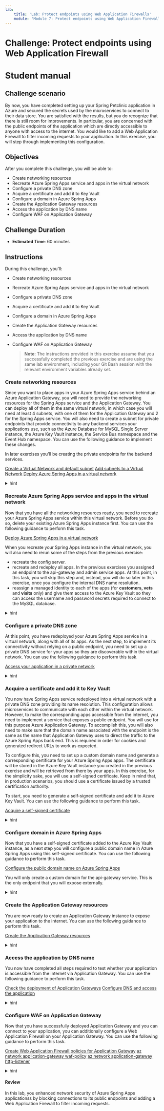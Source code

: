 ```yaml
---
lab:
    title: 'Lab: Protect endpoints using Web Application Firewalls'
    module: 'Module 7: Protect endpoints using Web Application Firewall'
---
```


# Challenge: Protect endpoints using Web Application Firewall
# Student manual

## Challenge scenario

By now, you have completed setting up your Spring Petclinic application in Azure and secured the secrets used by the microservices to connect to their data store. You are satisfied with the results, but you do recognize that there is still room for improvements. In particular, you are concerned with the public endpoints of the application which are directly accessible to anyone with access to the internet. You would like to add a Web Application Firewall to filter incoming requests to your application. In this exercise, you will step through implementing this configuration.

## Objectives

After you complete this challenge, you will be able to:

- Create networking resources
- Recreate Azure Spring Apps service and apps in the virtual network
- Configure a private DNS zone
- Acquire a certificate and add it to Key Vault
- Configure a domain in Azure Spring Apps
- Create the Application Gateway resources
- Access the application by DNS name
- Configure WAF on Application Gateway

## Challenge Duration

- **Estimated Time**: 60 minutes

## Instructions

During this challenge, you'll:

- Create networking resources
- Recreate Azure Spring Apps service and apps in the virtual network
- Configure a private DNS zone
- Acquire a certificate and add it to Key Vault
- Configure a domain in Azure Spring Apps
- Create the Application Gateway resources
- Access the application by DNS name
- Configure WAF on Application Gateway

   > **Note**: The instructions provided in this exercise assume that you successfully completed the previous exercise and are using the same lab environment, including your Git Bash session with the relevant environment variables already set.

### Create networking resources

Since you want to place apps in your Azure Spring Apps service behind an Azure Application Gateway, you will need to provide the networking resources for the Spring Apps service and the Application Gateway. You can deploy all of them in the same virtual network, in which case you will need at least 4 subnets, with one of them for the Application Gateway and 2 for the Spring Apps service. You will also need to create a subnet for private endpoints that provide connectivity to any backend services your applications use, such as the Azure Database for MySQL Single Server instance,  the Azure Key Vault instance, the Service Bus namespace and the Event Hub namespace. You can use the following guidance to implement these changes.

In later exercises you'll be creating the private endpoints for the backend services.

[Create a Virtual Network and default subnet](https://docs.microsoft.com/en-us/cli/azure/network/vnet?view=azure-cli-latest#az-network-vnet-create)
[Add subnets to a Virtual Network](https://docs.microsoft.com/en-us/cli/azure/network/vnet/subnet?view=azure-cli-latest)
[Deploy Azure Spring Apps in a virtual network](https://docs.microsoft.com/en-us/azure/spring-cloud/how-to-deploy-in-azure-virtual-network?tabs=azure-portal)

<details>
<summary>hint</summary>
<br/>

1. From the Git Bash prompt, run the following command to create a virtual network.

   ```bash
   VIRTUAL_NETWORK_NAME=springcloudvnet
   az network vnet create --resource-group $RESOURCE_GROUP \
       --name $VIRTUAL_NETWORK_NAME \
       --location $LOCATION \
       --address-prefix 10.1.0.0/16
   ```

1. Create 2 subnets intended for hosting Azure Spring Apps in this virtual network, 1 subnet intended for Application Gateway and 1 subnet for the private endpoints of the Azure Database for MySQL Single Server instance and the Azure Key Vault instance. Store the subnet names in environment variables, which will allow you to reference them later in this exercise:

   ```bash
   SERVICE_RUNTIME_SUBNET_CIDR=10.1.0.0/24
   APP_SUBNET_CIDR=10.1.1.0/24
   APPLICATION_GATEWAY_SUBNET_CIDR=10.1.2.0/24
   PRIVATE_ENDPOINTS_SUBNET_CIDR=10.1.3.0/24
   APPLICATION_GATEWAY_SUBNET_NAME=app-gw-subnet
   PRIVATE_ENDPOINTS_SUBNET_NAME=private-endpoints-subnet
   az network vnet subnet create --resource-group $RESOURCE_GROUP \
       --vnet-name $VIRTUAL_NETWORK_NAME \
       --address-prefixes $SERVICE_RUNTIME_SUBNET_CIDR \
       --name service-runtime-subnet 
   az network vnet subnet create --resource-group $RESOURCE_GROUP \
       --vnet-name $VIRTUAL_NETWORK_NAME \
       --address-prefixes $APP_SUBNET_CIDR \
       --name apps-subnet
   az network vnet subnet create \
       --name $APPLICATION_GATEWAY_SUBNET_NAME \
       --resource-group $RESOURCE_GROUP \
       --vnet-name $VIRTUAL_NETWORK_NAME \
       --address-prefix $APPLICATION_GATEWAY_SUBNET_CIDR
   az network vnet subnet create \
       --name $PRIVATE_ENDPOINTS_SUBNET_NAME \
       --resource-group $RESOURCE_GROUP \
       --vnet-name $VIRTUAL_NETWORK_NAME \
       --address-prefix $PRIVATE_ENDPOINTS_SUBNET_CIDR
   ```

1. Assign the Owner role-based access control (RBAC) role to the Azure Service Provider for Spring Apps access in the scope of the newly created virtual network. This will allow the resource provider to create its resources in the service-runtime-subnet and apps-subnet subnets. The GUID used in the second command is the service provider id for Azure Spring Apps.

   > **Note**: The `export MSYS_NO_PATHCONV=1` must be included to address an issue with implementing role assignment when using Azure CLI in Git Bash shell, as documented on [GitHub](https://github.com/Azure/azure-cli/issues/16317).

   ```bash
   VIRTUAL_NETWORK_RESOURCE_ID=`az network vnet show \
       --name $VIRTUAL_NETWORK_NAME \
       --resource-group $RESOURCE_GROUP \
       --query "id" \
       --output tsv`

   export MSYS_NO_PATHCONV=1

   az role assignment create \
       --role "Owner" \
       --scope $VIRTUAL_NETWORK_RESOURCE_ID \
       --assignee e8de9221-a19c-4c81-b814-fd37c6caf9d2
   ```

</details>

### Recreate Azure Spring Apps service and apps in the virtual network

Now that you have all the networking resources ready, you need to recreate your Azure Spring Apps service within this virtual network. Before you do so, delete your existing Azure Spring Apps instance first. You can use the following guidance to perform this task.

[Deploy Azure Spring Apps in a virtual network](https://docs.microsoft.com/en-us/azure/spring-cloud/how-to-deploy-in-azure-virtual-network?tabs=azure-CLI)

When you recreate your Spring Apps instance in the virtual network, you will also need to rerun some of the steps from the previous exercise: 
- recreate the config server.
- recreate and redeploy all apps. In the previous exercises you assigned an endpoint to the api-gateway and admin service apps. At this point, in this task, you will skip this step and, instead, you will do so later in this exercise, once you configure the internal DNS name resolution.
- reassign a managed identity to each of the apps (for **customers, vets** and **visits** only) and give them access to the Azure Key Vault so they can access the username and password secrets required to connect to the MySQL database.

<details>
<summary>hint</summary>
<br/>

1. To start, delete your existing Azure Spring Apps instance by running the following command from the Git Bash shell prompt.

   ```bash
   az spring delete \
       --name $SPRING_APPS_SERVICE \
       --resource-group $RESOURCE_GROUP
   ```

1. Next, recreate your Azure Spring Apps instance within the designated subnets of the virtual network you created earlier in this exercise.

   ```bash
   SPRING_APPS_SERVICE=springcloudsvcvnet$RANDOM
   az config set defaults.group=$RESOURCE_GROUP defaults.spring-cloud=$SPRING_APPS_SERVICE
   az spring create  \
       --resource-group $RESOURCE_GROUP \
       --name $SPRING_APPS_SERVICE \
       --vnet $VIRTUAL_NETWORK_NAME \
       --service-runtime-subnet service-runtime-subnet \
       --app-subnet apps-subnet \
       --sku standard \
       --location $LOCATION
   ```

   > **Note**: Wait for the provisioning to complete. This might take about 15 minutes.

   > **Note**: Notice the differences in this create statement to the first time you created the Spring Apps service. You are now also indicating in whicg vnet and subnets the deployment should happen.

1. Set up the config server.

   ```bash
   az spring config-server git set \
        --name $SPRING_APPS_SERVICE \
        --resource-group $RESOURCE_GROUP \
        --uri $GIT_REPO \
        --label main \
        --password $GIT_PASSWORD \
        --username $GIT_USERNAME
   ```

1. Recreate each of the apps in Spring Apps, including managed identities for the customers-service, visits-service, and vets-service apps.

   ```bash
   az spring app create --service $SPRING_APPS_SERVICE \
                              --resource-group $RESOURCE_GROUP \
                              --name api-gateway

   az spring app create --service $SPRING_APPS_SERVICE \
                              --resource-group $RESOURCE_GROUP \
                              --name admin-service
                        
   az spring app create --service $SPRING_APPS_SERVICE \
                              --resource-group $RESOURCE_GROUP \
                              --name customers-service \
                              --system-assigned

   az spring app create --service $SPRING_APPS_SERVICE \
                              --resource-group $RESOURCE_GROUP \
                              --name visits-service \
                              --system-assigned

   az spring app create --service $SPRING_APPS_SERVICE \
                              --resource-group $RESOURCE_GROUP \
                              --name vets-service \
                              --system-assigned
   ```

   > **Note**: Wait for the provisioning of each app to complete. This might take about 5 minutes for each app.

   > **Note**: Notice the differences in this create statement for the customers, visits and vets services as opposed to the first time you created these apps. You are now immediately assigning the managed identity to them.

1. Retrieve the managed identities of the customers, visits and vets apps, and grant them access to the Key Vault instance.

   ```bash
   CUSTOMERS_SERVICE_ID=$(az spring app identity show \
       --service $SPRING_APPS_SERVICE \
       --resource-group $RESOURCE_GROUP \
       --name customers-service \
       --output tsv \
       --query principalId)

   az keyvault set-policy \
       --name $KEYVAULT_NAME \
       --resource-group $RESOURCE_GROUP \
       --secret-permissions get list  \
       --object-id $CUSTOMERS_SERVICE_ID

   VISITS_SERVICE_ID=$(az spring app identity show \
       --service $SPRING_APPS_SERVICE \
       --resource-group $RESOURCE_GROUP \
       --name visits-service \
       --output tsv \
       --query principalId)

   az keyvault set-policy \
       --name $KEYVAULT_NAME \
       --resource-group $RESOURCE_GROUP \
       --secret-permissions get list  \
       --object-id $VISITS_SERVICE_ID

   VETS_SERVICE_ID=$(az spring app identity show \
       --service $SPRING_APPS_SERVICE \
       --resource-group $RESOURCE_GROUP \
       --name vets-service \
       --output tsv \
       --query principalId)

   az keyvault set-policy \
       --name $KEYVAULT_NAME \
       --resource-group $RESOURCE_GROUP \
       --secret-permissions get list  \
       --object-id $VETS_SERVICE_ID
   ```

1. Redeploy each of the apps.

   ```bash
   cd ~/projects/spring-petclinic-microservices
   az spring app deploy \
        --service $SPRING_APPS_SERVICE \
        --resource-group $RESOURCE_GROUP \
        --name api-gateway \
        --no-wait \
        --artifact-path spring-petclinic-api-gateway/target/spring-petclinic-api-gateway-2.6.7.jar

   az spring app deploy \
        --service $SPRING_APPS_SERVICE \
        --resource-group $RESOURCE_GROUP \
        --name admin-service \
        --no-wait \
        --artifact-path spring-petclinic-admin-server/target/spring-petclinic-admin-server-2.6.7.jar
                        
   az spring app deploy \
        --service $SPRING_APPS_SERVICE \
        --resource-group $RESOURCE_GROUP \
        --name customers-service \
        --no-wait \
        --artifact-path spring-petclinic-customers-service/target/spring-petclinic-customers-service-2.6.7.jar \
        --env SPRING_PROFILES_ACTIVE=mysql

   az spring app deploy \
        --service $SPRING_APPS_SERVICE \
        --resource-group $RESOURCE_GROUP \
        --name visits-service \
        --no-wait \
        --artifact-path spring-petclinic-visits-service/target/spring-petclinic-visits-service-2.6.7.jar \
        --env SPRING_PROFILES_ACTIVE=mysql

   az spring app deploy \
        --service $SPRING_APPS_SERVICE \
        --resource-group $RESOURCE_GROUP \
        --name vets-service \
        --no-wait \
        --artifact-path spring-petclinic-vets-service/target/spring-petclinic-vets-service-2.6.7.jar \
        --env SPRING_PROFILES_ACTIVE=mysql
   ```

</details>

### Configure a private DNS zone

At this point, you have redeployed your Azure Spring Apps service in a virtual network, along with all of its apps. As the next step, to implement its connectivity without relying on a public endpoint, you need to set up a private DNS service for your apps so they are discoverable within the virtual network. You can use the following guidance to perform this task.

[Access your application in a private network](https://docs.microsoft.com/en-us/azure/spring-cloud/access-app-virtual-network?tabs=azure-CLI)

<details>
<summary>hint</summary>
<br/>

1. Start by identifying the IP address used by your Spring Apps service. You can accomplish this by querying for the internal load balancer IP address of the service runtime subnet.

   ```bash
   SERVICE_RUNTIME_RG=`az spring show \
       --resource-group $RESOURCE_GROUP \
       --name $SPRING_APPS_SERVICE \
       --query "properties.networkProfile.serviceRuntimeNetworkResourceGroup" \
       --output tsv`
   IP_ADDRESS=`az network lb frontend-ip list \
       --lb-name kubernetes-internal \
       --resource-group $SERVICE_RUNTIME_RG \
       --query "[0].privateIpAddress" \
       --output tsv`
   ```
    > **Note**: Notice that Azure Spring Apps uses a separate resource group for resources. You can view each resource as they are created. 
    
1. Next, create a private DNS zone to forward name resolution requests targeting the private.azuremicroservices.io namespace to this internal IP address.

   ```bash
   az network private-dns zone create \
       --resource-group $RESOURCE_GROUP \
       --name private.azuremicroservices.io
   ```

1. Link this private DNS zone to your virtual network.

   ```bash
   az network private-dns link vnet create \
       --resource-group $RESOURCE_GROUP \
       --name azure-spring-cloud-dns-link \
       --zone-name private.azuremicroservices.io \
       --virtual-network $VIRTUAL_NETWORK_NAME \
       --registration-enabled false
   ```

1. Now you need to create an A DNS record that will resolve the name associated with your Azure Spring Apps service to the private IP address you identified earlier in this task.

   ```bash
   az network private-dns record-set a add-record \
       --resource-group $RESOURCE_GROUP \
       --zone-name private.azuremicroservices.io \
       --record-set-name '*' \
       --ipv4-address $IP_ADDRESS
   ```

1. Lastly you need to update your api-gateway and admin-service apps to retrieve the fully qualified domain name (FQDN) on your private DNS zone.

   ```bash
   az spring app update \
       --resource-group $RESOURCE_GROUP \
       --name api-gateway \
       --service $SPRING_APPS_SERVICE \
       --assign-endpoint true

   az spring app update \
       --resource-group $RESOURCE_GROUP \
       --name admin-service \
       --service $SPRING_APPS_SERVICE \
       --assign-endpoint true
   ```

   > **Note**: If you try connecting at this point to the spring petclinic application via the **api-gateway** and **admin-service** endpoints, you will not be able to do so, since these endpoints are currently only available within the virtual network. You could test such connectivity if you had an Azure VM connected to that virtual network. Later in this exercise, you will expose these two endpoints by using an Azure Application Gateway, which will allow you to test connectivity from the internet.
    
    > **Note**: Notice that you will be unable to use log streaming at this time. You will need a VM in the same virtual network to be able to do so.

</details>

### Acquire a certificate and add it to Key Vault

You now have Spring Apps service redeployed into a virtual network with a private DNS zone providing its name resolution. This configuration allows microservices to communicate with each other within the virtual network. However, to make the corresponding apps accessible from the internet, you need to implement a service that exposes a public endpoint. You will use for this purpose Azure Application Gateway. To accomplish this, you will also need to make sure that the domain name associated with the endpoint is the same as the name that Application Gateway uses to direct the traffic to the Azure Spring Apps back end. This is required in order for cookies and generated redirect URLs to work as expected.

To configure this, you need to set up a custom domain name and generate a corresponding certificate for your Azure Spring Apps apps. The certificate will be stored in the Azure Key Vault instance you created in the previous exercise and will be retrieved from there by your apps. In this exercise, for the simplicity sake, you will use a self-signed certificate. Keep in mind that, in production scenarios, you should use a certificate issued by a trusted certification authority.

To start, you need to generate a self-signed certificate and add it to Azure Key Vault. You can use the following guidance to perform this task.

[Acquire a self-signed certificate](https://docs.microsoft.com/en-us/azure/spring-cloud/expose-apps-gateway-end-to-end-tls?tabs=self-signed-cert%2Cself-signed-cert-2#acquire-a-certificate)

<details>
<summary>hint</summary>
<br/>

1. To create a self-signed certificate, you will use a sample-policy.json file. To generate the file, from the Git Bash shell prompt, run the following command:

   ```bash
   az keyvault certificate get-default-policy > sample-policy.json
   ```

1. From the Git Bash window, use your favorite text editor to open the sample-policy.json file, change its `subject` property and add the `subjectAlternativeNames` property to match the following content, save the file, and close it. 

   ```json
   {
     // ...
       "subject": "C=US, ST=WA, L=Redmond, O=Contoso, OU=Contoso HR, CN=myapp.mydomain.com",
       "subjectAlternativeNames": {
           "dnsNames": [
               "myapp.mydomain.com",
               "*.myapp.mydomain.com"
           ],
           "emails": [
               "hello@contoso.com"
           ],
           "upns": []
         },
     // ...
   }
   ```

   > **Note**: Ensure that you include the trailing comma at the end of the updated content as long as there is another JSON element following it.

1. Replace `mydomain` DNS name in the sample-policy.json file with a randomly generated custom domain name that you will use later in this exercise by running the following commands:

   ```bash
   DNS_LABEL=springclouddns$RANDOM
   DNS_NAME=sampleapp.${DNS_LABEL}.com
   cat sample-policy.json | sed "s/myapp.mydomain.com/${DNS_NAME}/g" > result-policy.json
   ```

1. Review the updated content of the result-policy.json file and record the updated DNS name in the format `sampleapp.<your-custom-domain-name>.com` (you will need it later in this exercise) by running the following command:

   ```bash
   cat result-policy.json
   ```

1. You can now use the **result-policy.json** file to create a self-signed certificate in Key Vault.

   ```bash
   CERT_NAME_IN_KV=openlab-certificate
   az keyvault certificate create \
       --vault-name $KEYVAULT_NAME \
       --name $CERT_NAME_IN_KV \
       --policy @result-policy.json
   ```

</details>

### Configure domain in Azure Spring Apps

Now that you have a self-signed certificate added to the Azure Key Vault instance, as a next step you will configure a public domain name in Azure Spring Apps using this self-signed certificate. You can use the following guidance to perform this task.

[Configure the public domain name on Azure Spring Apps](https://docs.microsoft.com/en-us/azure/spring-cloud/expose-apps-gateway-end-to-end-tls?tabs=self-signed-cert%2Cself-signed-cert-2#configure-the-public-domain-name-on-azure-spring-cloud)

You will only create a custom domain for the api-gateway service. This is the only endpoint that you will expose externally.

<details>
<summary>hint</summary>
<br/>

1. To start, you need to provide Azure Spring Apps the permissions to read the certificate from Key Vault. To accomplish this, you first need to identify the URI to your Key Vault and the object ID of Spring Apps service.

   ```bash
   VAULTURI=$(az keyvault show -n $KEYVAULT_NAME -g $RESOURCE_GROUP --query properties.vaultUri -o tsv)
   ASCDM_OID=$(az ad sp show --id 03b39d0f-4213-4864-a245-b1476ec03169 --query objectId --output tsv)
   ```

1. Once you have the Key Vault URI and the Spring Apps object ID, you can grant the permissions to access Key Vault certificates to the Spring Apps service:

   ```bash
   az keyvault set-policy -g $RESOURCE_GROUP -n $KEYVAULT_NAME  --object-id $ASCDM_OID --certificate-permissions get list --secret-permissions get list
   ```

1. Next, configure TLS using the certificate.

   ```bash
   CERT_NAME_IN_ASC=openlab-certificate
   az spring certificate add \
       --resource-group $RESOURCE_GROUP \
       --service $SPRING_APPS_SERVICE \
       --name $CERT_NAME_IN_ASC \
       --vault-certificate-name $CERT_NAME_IN_KV \
       --vault-uri $VAULTURI
   ```

1. To conclude this procedure, you need to bind the custom domain to the api-gateway app.

   ```bash
   APPNAME=api-gateway
   az spring app custom-domain bind \
       --resource-group $RESOURCE_GROUP \
       --service $SPRING_APPS_SERVICE \
       --domain-name $DNS_NAME \
       --certificate $CERT_NAME_IN_ASC \
       --app $APPNAME
   ```

</details>

### Create the Application Gateway resources

You are now ready to create an Application Gateway instance to expose your application to the internet. You can use the following guidance to perform this task.

[Create the Application Gateway resources](https://docs.microsoft.com/en-us/azure/spring-cloud/expose-apps-gateway-end-to-end-tls?tabs=self-signed-cert%2Cself-signed-cert-2#create-network-resources)

<details>
<summary>hint</summary>
<br/>

   > **Note**: An Application Gateway resource needs a dedicated subnet to be deployed into, however, you already created this subnet at the beginning of this exercise. 

1. An Application Gateway instance also needs a public IP address, which you will create next by running the following commands from the Git Bash shell: 

   ```bash
   APPLICATION_GATEWAY_PUBLIC_IP_NAME=app-gw-openlab-public-ip
   az network public-ip create \
       --resource-group $RESOURCE_GROUP \
       --location $LOCATION \
       --name $APPLICATION_GATEWAY_PUBLIC_IP_NAME \
       --allocation-method Static \
       --sku Standard \
       --dns-name $DNS_LABEL
   ```

1. In addition, an Application Gateway instance also needs to have access to the self-signed certificate in your Key Vault. To accomplish this, you will create a managed identity associated with the Application Gateway instance and retrieve the object ID of this identity.

   ```bash
   APPGW_IDENTITY_NAME=msi-appgw-openlab
   az identity create \
       --resource-group $RESOURCE_GROUP \
       --name $APPGW_IDENTITY_NAME

   APPGW_IDENTITY_CLIENTID=$(az identity show --resource-group $RESOURCE_GROUP --name $APPGW_IDENTITY_NAME --query clientId --output tsv)
   APPGW_IDENTITY_OID=$(az ad sp show --id $APPGW_IDENTITY_CLIENTID --query objectId --output tsv)
   ```

1. You can now reference the object ID when granting the get and list permissions to the Key Vault secrets and certificates.

   ```bash
   az keyvault set-policy \
       --name $KEYVAULT_NAME \
       --resource-group $RESOURCE_GROUP \
       --object-id $APPGW_IDENTITY_OID \
       --secret-permissions get list \
       --certificate-permissions get list
   ```

   > **Note**: In order for this implementation to work, the Application Gateway instance requires access to certificate and secrets in the Azure Key Vault instance.

1. Next, you need to retrieve the ID of the self-signed certificate stored in your Key Vault (you will use it in the next step of this task).

   ```bash
   KEYVAULT_SECRET_ID_FOR_CERT=$(az keyvault certificate show --name $CERT_NAME_IN_KV --vault-name $KEYVAULT_NAME --query sid --output tsv)
   ```

1. With all relevant information collected, you can now provision an instance of Application Gateway.

   ```bash
   APPGW_NAME=appgw-openlab
   APPNAME=api-gateway
   SPRING_APP_PRIVATE_FQDN=${APPNAME}.private.azuremicroservices.io

   az network application-gateway create \
       --name $APPGW_NAME \
       --resource-group $RESOURCE_GROUP \
       --location $LOCATION \
       --capacity 2 \
       --sku WAF_v2 \
       --frontend-port 443 \
       --http-settings-cookie-based-affinity Disabled \
       --http-settings-port 443 \
       --http-settings-protocol Https \
       --public-ip-address $APPLICATION_GATEWAY_PUBLIC_IP_NAME \
       --vnet-name $VIRTUAL_NETWORK_NAME \
       --subnet $APPLICATION_GATEWAY_SUBNET_NAME \
       --servers $SPRING_APP_PRIVATE_FQDN \
       --key-vault-secret-id $KEYVAULT_SECRET_ID_FOR_CERT \
       --identity $APPGW_IDENTITY_NAME
   ```

   > **Note**: Wait for the provisioning to complete. This might take about 5 minutes.

1. To complete the configuration of the instance of Application Gateway, you need to retrieve the public key of the self-signed certificate, which is required to configure (in the next step) that certificate as issued by a trusted certification authority.

   ```bash
   az keyvault certificate download \
       --vault-name $KEYVAULT_NAME \
       --name $CERT_NAME_IN_KV \
       --file ./selfsignedcert.crt \
       --encoding DER

   az network application-gateway root-cert create \
       --resource-group $RESOURCE_GROUP \
       --cert-file ./selfsignedcert.crt \
       --gateway-name $APPGW_NAME \
       --name MySelfSignedTrustedRootCert
   ```

1. Finally, you can now update the HTTP settings of the Application Gateway instance to configure self-signed certificate as issued by a trusted certification authority.

   ```bash
   az network application-gateway http-settings update \
       --resource-group $RESOURCE_GROUP \
       --gateway-name $APPGW_NAME \
       --host-name-from-backend-pool false \
       --host-name $DNS_NAME \
       --name appGatewayBackendHttpSettings \
       --root-certs MySelfSignedTrustedRootCert
   ```

</details>

### Access the application by DNS name

You now have completed all steps required to test whether your application is accessible from the internet via Application Gateway. You can use the following guidance to perform this task.

[Check the deployment of Application Gateways](https://docs.microsoft.com/en-us/azure/spring-cloud/expose-apps-gateway-end-to-end-tls?tabs=self-signed-cert%2Cself-signed-cert-2#check-the-deployment-of-application-gateway)
[Configure DNS and access the application](https://docs.microsoft.com/en-us/azure/spring-cloud/expose-apps-gateway-end-to-end-tls?tabs=self-signed-cert%2Cself-signed-cert-2#configure-dns-and-access-the-application)

<details>
<summary>hint</summary>
<br/>

1. Check the back end health of the instance of Application Gateway you deployed in the previous task.

   ```bash
   az network application-gateway show-backend-health \
       --name $APPGW_NAME \
       --resource-group $RESOURCE_GROUP
   ```

   > **Note**: The output of this command should return the **Healthy** value of the **health** property of the **backendHttpSettingsCollection** element. If this is the case, your setup is valid. If you see any other value than healthy, review the previous steps.

   > **Note**: There might be a delay before the Application Gateway reports the **Healthy** status of **backendHttpSettingsCollection**, so if you encounter any issues, wait a few minutes and re-run the previous command before you start troubleshooting.

1. Next, identify the public IP address of the Application Gateway by running the following command from the Git Bash shell.

   ```bash
   az network public-ip show \
       --resource-group $RESOURCE_GROUP \
       --name $APPLICATION_GATEWAY_PUBLIC_IP_NAME \
       --query [ipAddress] \
       --output tsv
   ```

1. To identify the custom DNS name associated with the certificate you used to configure the endpoint exposed by the Application Gateway instance, run the following command from the Git Bash shell.

   ```bash
   echo $DNS_NAME
   ```

   > **Note**: To validate the configuration, you will need to use the custom DNS name to access the public endpoint of the api-gateway app, exposed via the Application Gateway instance. You can test this by adding an entry that maps the DNS name to the IP address you identified in the previous step to the hosts file on your lab computer. 

1. On you lab computer, open the file **C:\Windows\System32\drivers\etc\hosts** in Notepad using elevated privileges (as administrator) and add an extra line to the file that has the following content (replace the `<app-gateway-ip-address> ` and `<custom-dns-name>` placeholders with the IP address and the DNS name you identified in the previous two steps):

   ```text
   <app-gateway-ip-address>   <custom-dns-name>
   ```

1. On your lab computer, start a web browser and, in the web browser window navigate to the URL that consists of the `https://` prefix followed by the custom DNS name you specified when updating the local hosts file. Your browser may display a warning notifying you that your connection is not private, but this is expected since you are relying on self-signed certificate. Acknowledge the warning but proceed to displaying the target web page. You should be able to see the PetClinic application start page again.

   > **Note**: While the connection to the MySQL database should be working at this point, keep in mind that this connectivity is established via a its public endpoint, rather than the private one. You will remediate this in the next exercise of this lab.

</details>

### Configure WAF on Application Gateway

Now that you have successfully deployed Application Gateway and you can connect to your application, you can additionally configure a Web Application Firewall on your Application Gateway. You can use the following guidance to perform this task.

[Create Web Application Firewall policies for Application Gateway](https://docs.microsoft.com/en-us/azure/web-application-firewall/ag/create-waf-policy-ag)
[az network application-gateway waf-policy](https://docs.microsoft.com/en-us/cli/azure/network/application-gateway/waf-policy?view=azure-cli-latest)
[az network application-gateway http-listener](https://docs.microsoft.com/en-us/cli/azure/network/application-gateway/http-listener?view=azure-cli-latest)

<details>
<summary>hint</summary>
<br/>

1. Create a new WAF policy. By default a WAF policy has the OWASP ruleset associated with it.

   ```bash
   WAF_POLICY_NAME=openlabWAFPolicy
   az network application-gateway waf-policy create \
       --name $WAF_POLICY_NAME \
       --resource-group $RESOURCE_GROUP
   ```

1. You can now link this WAF policy to the HTTP listener for the incoming requests.

   ```bash
   az network application-gateway http-listener list \
       -g $RESOURCE_GROUP \
       --gateway-name $APPGW_NAME -o table

   az network application-gateway http-listener update \
       -g $RESOURCE_GROUP \
       --gateway-name $APPGW_NAME \
       -n appGatewayHttpListener \
       --waf-policy $WAF_POLICY_NAME
   ```

1. To conclude the setup, enable the WAF policy. This will automatically start flagging noncompliant requests. To avoid blocking any requests at this point, configure it in detection mode.

   ```bash
   az network application-gateway waf-policy policy-setting update \
       --mode Detection \
       --policy-name $WAF_POLICY_NAME \
       --resource-group $RESOURCE_GROUP \
       --state Enabled
   ```

</details>

#### Review

In this lab, you enhanced network security of Azure Spring Apps applicationss by blocking connections to its public endpoints and adding a Web Application Firewall to filter incoming requests. 
